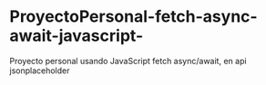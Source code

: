 # ProyectoPersonal-fetch-async-await-javascript-
Proyecto personal usando JavaScript fetch async/await, en api jsonplaceholder

